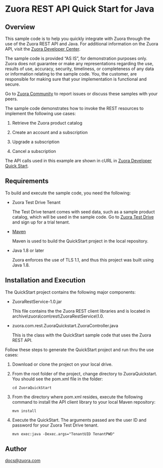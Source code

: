 # Zuora REST API Quick Start for Java

## Overview
This sample code is to help you quickly integrate with Zuora through the use of the Zuora REST API and Java. For additional information on the Zuora API, visit the [Zuora Developer Center](https://knowledgecenter.zuora.com/DC_Developers/REST_API/B_REST_API_reference).

The sample code is provided “AS IS”, for demonstration purposes only. Zuora does not guarantee or make any representations regarding the use, results of use, accuracy, security, timeliness, or completeness of any data or information relating to the sample code. You, the customer, are responsible for making sure that your implementation is functional and secure.

Go to [Zuora Community](http://community.zuora.com) to report issues or discuss these samples with your peers.

The sample code demonstrates how to invoke the REST resources to
implement the following use cases:

1. Retrieve the Zuora product catalog

2. Create an account and a subscription

3. Upgrade a subscription

4. Cancel a subscription 

The API calls used in this example are shown in cURL in [Zuora Developer Quick Start](https://www.zuora.com/developer/quick-start/).

## Requirements

To build and execute the sample code, you need the following:

* Zuora Test Drive Tenant

  The Test Drive tenant comes with seed data, such as a sample product catalog, which will be used in the sample code. Go to [Zuora Test Drive](https://www.zuora.com/resource/zuora-test-drive/) and sign up for a trial tenant.

* [Maven](https://maven.apache.org/)

  Maven is used to build the QuickStart project in the local repository.

* Java 1.8 or later

  Zuora enforces the use of TLS 1.1, and thus this project was built using Java 1.8.

## Installation and Execution

The QuickStart project contains the following major components:

* ZuoraRestService-1.0.jar 

  This file contains the the Zuora REST client libraries and is located in archive\zuora\com\rest\ZuoraRestService\1.0. 

* zuora.com.rest.ZuoraQuickstart.ZuoraController.java

  This is the class with the QuickStart sample code that uses the Zuora REST API.

Follow these steps to generate the QuickStart project and run thru the use cases:

1. Download or clone the project on your local drive.

2. From the root folder of the project, change directory to ZuoraQuickstart. You should see the pom.xml file in the folder:

   ```shell
   cd ZuoraQuickStart
   ```

3. From the directory where pom.xml resides, execute the following command to install the API client library to your local Maven repository:

   ```shell
   mvn install
   ```

4. Execute the QuickStart. The arguments passed are the user ID and password for your Zuora Test Drive tenant.
   
   ```shell
   mvn exec:java -Dexec.args="TenantUID TenantPWD"
   ```

## Author

docs@zuora.com
